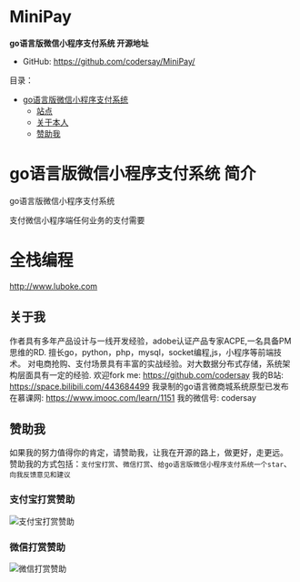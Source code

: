 # MiniPay

**go语言版微信小程序支付系统 开源地址** 
- GitHub: https://github.com/codersay/MiniPay/

目录：
- [go语言版微信小程序支付系统](#intro) 
    - [站点](#site)
    - [关于本人](#aboutme)
    - [赞助我](#support)

    
<a name="intro"></a>
# go语言版微信小程序支付系统 简介

go语言版微信小程序支付系统

支付微信小程序端任何业务的支付需要
    
<a name="site"></a>
# 全栈编程

http://www.luboke.com
   

<a name="aboutme"></a>
## 关于我
作者具有多年产品设计与一线开发经验，adobe认证产品专家ACPE,一名具备PM思维的RD. 擅长go，python，php，mysql，socket编程,js，小程序等前端技术。
对电商抢购、支付场景具有丰富的实战经验。对大数据分布式存储，系统架构层面具有一定的经验. 
欢迎fork me: https://github.com/codersay 
我的B站: https://space.bilibili.com/443684499 
我录制的go语言微商城系统原型已发布在慕课网: https://www.imooc.com/learn/1151 
我的微信号: codersay
   

<a name="support"></a>
## 赞助我
如果我的努力值得你的肯定，请赞助我，让我在开源的路上，做更好，走更远。
赞助我的方式包括：`支付宝打赏`、`微信打赏`、`给go语言版微信小程序支付系统一个star`、`向我反馈意见和建议`


<a name="alipay"></a>
### 支付宝打赏赞助
![支付宝打赏赞助](http://www.luboke.com/medias/reward/alipay.jpg)

<a name="wxpay"></a>
### 微信打赏赞助
![微信打赏赞助](http://www.luboke.com/medias/reward/wechat.jpg)


